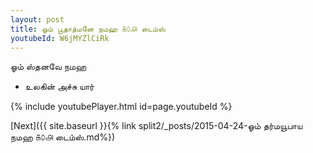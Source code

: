 ```yaml
---
layout: post
title: ஓம் பூதாத்மனே நமஹ ௧௦௮ டைம்ஸ்
youtubeId: W6jMYZlCiRk
---
```

 
 
 ஓம் ஸ்தனவே நமஹ  
 
 -  உலகின் அச்சு யார் 
 
  
 
  
 
 
 
 
 
 


{% include youtubePlayer.html id=page.youtubeId %}
 
[Next]({{ site.baseurl }}{% link  split2/_posts/2015-04-24-ஓம் தர்மயூபாய நமஹ ௧௦௮ டைம்ஸ்.md%})
 
